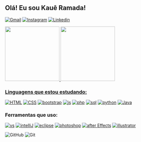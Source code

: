 ## Olá! Eu sou Kauê Ramada!

[![Gmail](https://img.shields.io/badge/Gmail-D14836?style=for-the-badge&logo=gmail&logoColor=white)](mailto:kaueranjos06@gmail.com.com?subject=Subject&body=Message)
[![Instagram](https://img.shields.io/badge/Instagram-E4405F?style=for-the-badge&logo=instagram&logoColor=white)](https://instagram.com/kaueramada?igshid=YTQwZjQ0NmI0OA==)
[![Linkedin](https://img.shields.io/badge/LinkedIn-0077B5?style=for-the-badge&logo=linkedin&logoColor=white)](https://www.linkedin.com/in/kauê-ramada-1692872a4/)

<div>
    <a href="https://github.com/KaueRamada">
    <img height = 180em src="https://github-readme-stats.vercel.app/api?username=KaueRamada&show_icons=true&theme=radical&locale=pt-br"/>
    <img height= 180em src="https://github-readme-stats.vercel.app/api/top-langs/?username=KaueRamada&layout=compact&locale=pt-br&theme=radical"/>
</div>

### Linguagens que estou estudando:
[![HTML](https://img.shields.io/badge/HTML5-E34F26?style=for-the-badge&logo=html5&logoColor=white)]()
[![CSS](https://img.shields.io/badge/CSS3-1572B6?style=for-the-badge&logo=css3&logoColor=white)]()
[![bootstrap](https://img.shields.io/badge/Bootstrap-563D7C?style=for-the-badge&logo=bootstrap&logoColor=white)]()
[![js](https://img.shields.io/badge/JavaScript-323330?style=for-the-badge&logo=javascript&logoColor=F7DF1E)]()
[![php](https://img.shields.io/badge/PHP-777BB4?style=for-the-badge&logo=php&logoColor=white)]()
[![sql](https://img.shields.io/badge/MySQL-005C84?style=for-the-badge&logo=mysql&logoColor=white)]()
[![python](https://img.shields.io/badge/Python-3776AB?style=for-the-badge&logo=python&logoColor=white)]()
[![Java](https://img.shields.io/badge/java-%23ED8B00.svg?style=for-the-badge&logo=openjdk&logoColor=white)]()

### Ferramentas que uso: 

[![vs](https://img.shields.io/badge/Visual%20Studio%20Code-0078d7.svg?style=for-the-badge&logo=visual-studio-code&logoColor=white)]()
[![intelliJ](https://img.shields.io/badge/IntelliJIDEA-000000.svg?style=for-the-badge&logo=intellij-idea&logoColor=white)]()
[![eclipse](https://img.shields.io/badge/Eclipse-2C2255?style=for-the-badge&logo=eclipse&logoColor=white)]()
[![photoshop](https://img.shields.io/badge/adobe%20photoshop-%2331A8FF.svg?style=for-the-badge&logo=adobe%20photoshop&logoColor=white)]()
[![after Effects](https://img.shields.io/badge/Adobe%20After%20Effects-9999FF.svg?style=for-the-badge&logo=Adobe%20After%20Effects&logoColor=white)]()
[![illustrator](https://img.shields.io/badge/adobe%20illustrator-%23FF9A00.svg?style=for-the-badge&logo=adobe%20illustrator&logoColor=white)]()

![GitHub](https://img.shields.io/badge/github-%23121011.svg?style=for-the-badge&logo=github&logoColor=white)
![Git](https://img.shields.io/badge/git-%23F05033.svg?style=for-the-badge&logo=git&logoColor=white)

<!-- 
Badges - https://dev.to/envoy_/150-badges-for-github-pnk
Github Stats - 
-->


